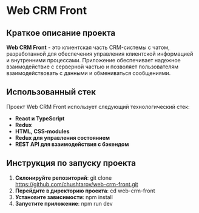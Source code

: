 # Web CRM Front

## Краткое описание проекта
**Web CRM Front** - это клиентская часть CRM-системы с чатом, разработанной для обеспечения управления клиентской информацией и внутренними процессами. Приложение обеспечивает надежное взаимодействие с серверной частью и позволяет пользователям взаимодействовать с данными и обмениваться сообщениями.

## Использованный стек

Проект Web CRM Front использует следующий технологический стек:
- **React и TypeScript**
- **Redux**
- **HTML, CSS-modules**
- **Redux для управления состоянием**
- **REST API для взаимодействия с бэкендом**

## Инструкция по запуску проекта

1. **Склонируйте репозиторий**: git clone https://github.com/chushtarov/web-crm-front.git
2. **Перейдите в директорию проекта**: cd web-crm-front
3. **Установите зависимости**: npm install
4. **Запустите приложение**: npm run dev
